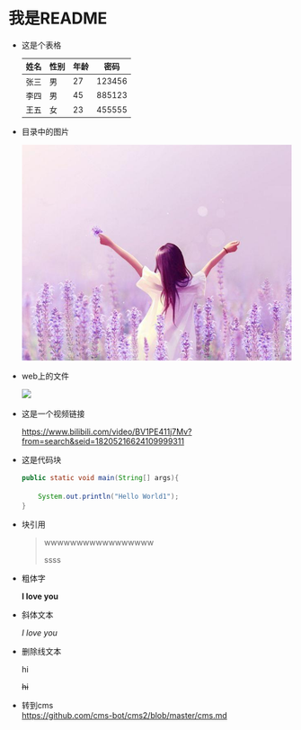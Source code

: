 #                                     我是README

- 这是个表格

  | 姓名 | 性别 | 年龄 |  密码  |
  | ---- | ---- | ---- | :----: |
  | 张三 | 男   | 27   | 123456 |
  | 李四 | 男   | 45   | 885123 |
  | 王五 | 女   | 23   | 455555 |

- 目录中的图片

  

  ![](https://github.com/cms-bot/cms2/blob/master/1.jpg)





- web上的文件

     ![](https://gimg2.baidu.com/image_search/src=http%3A%2F%2Fgss0.baidu.com%2F7Po3dSag_xI4khGko9WTAnF6hhy%2Fzhidao%2Fpic%2Fitem%2F30adcbef76094b364b18a31ca2cc7cd98c109dbd.jpg&refer=http%3A%2F%2Fgss0.baidu.com&app=2002&size=f9999,10000&q=a80&n=0&g=0n&fmt=jpeg?sec=1621778448&t=b4252b6234807b03c535b9cf791401eb)

- 这是一个视频链接

   
    https://www.bilibili.com/video/BV1PE411j7Mv?from=search&seid=18205216624109999311



- 这是代码块

   

  ```java
  public static void main(String[] args){
      
      System.out.println("Hello World1");
  }
  ```

- 块引用

  > wwwwwwwwwwwwwwwww
  >
  > ssss

- 粗体字

  **I love you**

- 斜体文本

  *I love you*

- 删除线文本

  hi

  ~~hi~~
- 转到cms    
https://github.com/cms-bot/cms2/blob/master/cms.md

  

  

  

  
